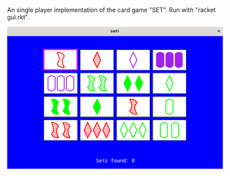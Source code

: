 An single player implementation of the card game "SET". Run with "racket gui.rkt".

![screenshot](set-screenshot.png)

